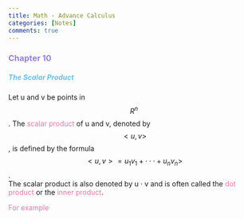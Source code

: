 ```yaml
---
title: Math - Advance Calculus
categories: [Notes]
comments: true
---
```


<script type="text/javascript"
src="https://www.maths.nottingham.ac.uk/plp/pmadw/LaTeXMathML.js">
</script>

### <font color= 977FD7>Chapter 10</font>
##### <font color= 6FBCE1> The Scalar Product</font>
Let u and v be points in $$R^n$$. The <font color= E675A7>scalar product</font> of u and v, denoted by $$<u,v>$$, is defined by the formula $$<u,v> = u_{1}v_{1} + ··· + u_{n}v_{n}>$$. <br/>
The scalar product is also denoted by u · v and is often called the <font color= E675A7>dot product</font> or the <font color= E675A7>inner product</font>.

<font color= E675A7> For example</font>
